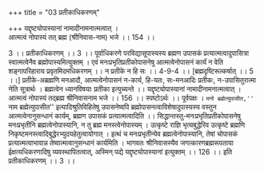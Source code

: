 +++
title = "03 प्रतीकाधिकरणम्"

+++
यद्दृष्ट्योपास्यानां नामादीनामनात्मत्वात् ।  
आत्मत्वं नोपास्यं तत् ब्रह्म (श्रीनिवास-नाम) भजे ।। 154 ।।  
  
3 ।। प्रतीकाधिकरणम् ।। 3 ।। पूर्वाधिकरणे परविद्यासूपास्यस्य ब्रह्मण उपासकं प्रत्यात्मत्वादुपासित्रा स्वात्मत्वेनैव ब्रह्मोपास्यमित्युक्तम् । एवं मनःप्रभृतिप्रतीकोपासनेषु आत्मत्वेनोपासनं कार्यं न वेति शङ्गापरिहाराय प्रवृतमिदमधिकरणम् ।। न प्रतीके न हि सः ।। 4-9-4 ।। [ब्रह्मदृष्टिरूत्कर्षात् ।। 5 ।।] प्रतीके-अब्रह्मणि मनआदौ, आत्मत्वेनोपासनं न-कार्य, हि-यतः, सः-मनआदिः प्रतीकः, न-उपासितुरात्मा नेति सूत्रार्थः । ब्रह्मत्वेन ध्यानविषयाः प्रतीका इत्युच्यन्ते ।। यद्दृष्ट्योपास्यानां नामादीनामनात्मत्वात् । आत्मत्वं नोपास्यं तद्ब्रह्म श्रीनिवासनाम भजे ।। 156 ।। स्पष्टोऽर्थः ।। पूर्वपक्षः । ``मनो ब्रह्मेत्युपासीत,'' ``नाम ब्रह्मेत्युपासीत'' इत्यादिश्रुतिविहितेषु उपासनेष्वपि ब्रह्मोपासनत्वाविशेषादुपास्यस्य वस्तुन आत्मत्वेनानुसन्धानं कार्यम्, ब्रह्मण उपासकं प्रत्यात्मत्वादिति ।। सिद्धान्तस्तु-मनःप्रभृतिप्रतीकोपासनेषु मनःप्रभृतीनि ब्रह्मत्वेनोपास्यानि, न तु ब्रह्म मनस्त्वेनोपास्यम् । उत्कृष्टे राज्ञि भृत्यबुद्धेरिव उत्कृष्टे ब्रह्मणि निकृष्टमनस्त्वादिबुद्धेरभ्युदयहेतुत्वायोगात् । इत्थं च मनःप्रभृतीन्येव ब्रह्मत्वेनोपास्यानि, तेषां चोपासकं प्रत्यात्मत्वाभावान्न तेष्वात्मत्वानुसन्धानं कार्यमिति । भागवतः श्रीनिवासस्यैव जगत्कारणब्रह्मरूपताया ईक्षत्यधिकरणादिषु व्यवस्थापितत्वात्, अस्मिन् पद्ये यद्दृष्ट्योपास्यानां इत्युक्तम् ।। 126 ।। इति प्रतीकाधिकरणम् ।। 3 ।।